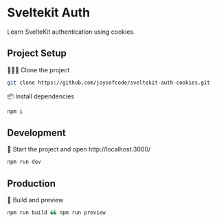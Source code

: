 # Sveltekit Auth

Learn SvelteKit authentication using cookies.

## Project Setup

🧑‍🤝‍🧑 Clone the project

```sh
git clone https://github.com/joysofcode/sveltekit-auth-cookies.git
```

📦️ Install dependencies

```sh
npm i
```

## Development

🦄 Start the project and open http://localhost:3000/

```sh
npm run dev
```

## Production

🔨 Build and preview

```sh
npm run build && npm run preview
```
